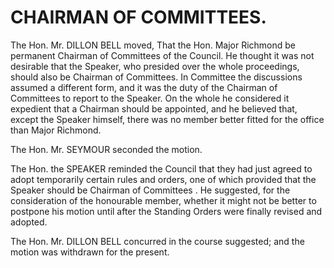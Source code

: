 # CHAIRMAN OF COMMITTEES.

The Hon. Mr. DILLON BELL moved, That the Hon. Major Richmond be permanent Chairman of Committees of the Council. He thought it was not desirable that the Speaker, who presided over the whole proceedings, should also be Chairman of Committees. In Committee the discussions assumed a different form, and it was the duty of the Chairman of Committees to report to the Speaker. On the whole he considered it expedient that a Chairman should be appointed, and he believed that, except the Speaker himself, there was no member better fitted for the office than Major Richmond.

The Hon. Mr. SEYMOUR seconded the motion.

The Hon. the SPEAKER reminded the Council that they had just agreed to adopt temporarily certain rules and orders, one of which provided that the Speaker should be Chairman of Committees . He suggested, for the consideration of the honourable member, whether it might not be better to postpone his motion until after the Standing Orders were finally revised and adopted.

The Hon. Mr. DILLON BELL concurred in the course suggested; and the motion was withdrawn for the present.